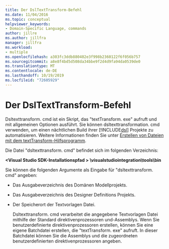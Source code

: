 ```yaml
---
title: Der DslTextTransform-Befehl
ms.date: 11/04/2016
ms.topic: conceptual
helpviewer_keywords:
- Domain-Specific Language, commands
author: jillre
ms.author: jillfra
manager: jillfra
ms.workload:
- multiple
ms.openlocfilehash: a303fc3ddb880402e3f998b2360122f6f056b757
ms.sourcegitcommit: a8e8f4bd5d508da34bbe9f2d4d9fa94da0539de0
ms.translationtype: MT
ms.contentlocale: de-DE
ms.lasthandoff: 10/19/2019
ms.locfileid: "72605929"
---
```

# <a name="the-dsltexttransform-command"></a>Der DslTextTransform-Befehl
Dsltexttransform. cmd ist ein Skript, das "textTransform. exe" aufruft und mit allgemeinen Optionen ausführt. Sie können dsltexttransformation. cmd verwenden, um einen nächtlichen Build ihrer [!INCLUDE[dsl](../modeling/includes/dsl_md.md)] Projekte zu automatisieren. Weitere Informationen finden Sie unter [Erstellen von Dateien mit dem textTransform-Hilfsprogramm](../modeling/generating-files-with-the-texttransform-utility.md).

 Die Datei "dsltexttransform. cmd" befindet sich im folgenden Verzeichnis:

 **\<Visual Studio SDK-Installationspfad > \visualstudiointegration\tools\bin**

 Sie können die folgenden Argumente als Eingabe für "dsltexttransform. cmd" angeben:

- Das Ausgabeverzeichnis des Domänen Modellprojekts.

- Das Ausgabeverzeichnis des Designer Definitions Projekts.

- Der Speicherort der Textvorlagen Datei.

  Dsltexttransform. cmd verarbeitet die angegebene Textvorlagen Datei mithilfe der Standard direktivenprozessoren und-Assemblys. Wenn Sie benutzerdefinierte direktivenprozessoren erstellen, können Sie eine eigene Batchdatei erstellen, die "textTransform. exe" aufruft. In dieser Batchdatei können Sie die Assemblys und die zugeordneten benutzerdefinierten direktivenprozessoren angeben.